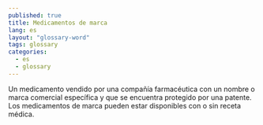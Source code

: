 ```yaml
---
published: true
title: Medicamentos de marca
lang: es
layout: "glossary-word"
tags: glossary
categories:
  - es
  - glossary
---
```


Un medicamento vendido por una compañía farmacéutica con un nombre o marca comercial específica y que se encuentra protegido por una patente. Los medicamentos de marca pueden estar disponibles con o sin receta médica.
